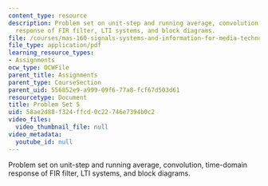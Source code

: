 ```yaml
---
content_type: resource
description: Problem set on unit-step and running average, convolution, time-domain
  response of FIR filter, LTI systems, and block diagrams.
file: /courses/mas-160-signals-systems-and-information-for-media-technology-fall-2007/58ae2d88f324ffcd0c22746e7394b0c2_ps5.pdf
file_type: application/pdf
learning_resource_types:
- Assignments
ocw_type: OCWFile
parent_title: Assignments
parent_type: CourseSection
parent_uid: 556852e9-a999-09f6-77a8-fcf67d503d61
resourcetype: Document
title: Problem Set 5
uid: 58ae2d88-f324-ffcd-0c22-746e7394b0c2
video_files:
  video_thumbnail_file: null
video_metadata:
  youtube_id: null
---
```

Problem set on unit-step and running average, convolution, time-domain response of FIR filter, LTI systems, and block diagrams.

